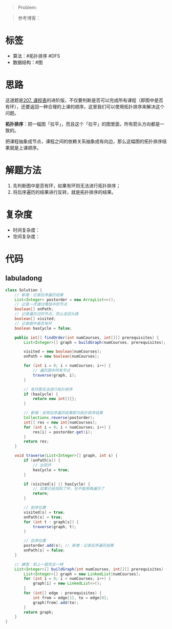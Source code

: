 <!--
 * @Auther: zth
 * @Date: 2024-03-04 10:51:47
 * @LastEditTime: 2024-03-11 19:47:14
 * @Description:
-->

> Problem: [](https://leetcode.cn/problems/)

> 参考博客：

# 标签

- 算法：#拓扑排序 #DFS
- 数据结构：#图

# 思路

这道题是[207. 课程表](207_课程表.md)的进阶版，不仅要判断是否可以完成所有课程（即图中是否有环），还要返回一种合理的上课的顺序。这里我们可以使用拓扑排序来解决这个问题。

**拓扑排序**：把一幅图「拉平」，而且这个「拉平」的图里面，所有箭头方向都是一致的。

把课程抽象成节点，课程之间的依赖关系抽象成有向边，那么这幅图的拓扑排序结果就是上课顺序。

# 解题方法

1. 先判断图中是否有环，如果有环则无法进行拓扑排序；
2. 将后序遍历的结果进行反转，就是拓扑排序的结果。

# 复杂度

- 时间复杂度：
- 空间复杂度：

# 代码

## labuladong

```Java
class Solution {
    // 新增：记录后序遍历结果
    List<Integer> postorder = new ArrayList<>();
    // 记录一次递归堆栈中的节点
    boolean[] onPath;
    // 记录遍历过的节点，防止走回头路
    boolean[] visited;
    // 记录图中是否有环
    boolean hasCycle = false;

    public int[] findOrder(int numCourses, int[][] prerequisites) {
        List<Integer>[] graph = buildGraph(numCourses, prerequisites);

        visited = new boolean[numCourses];
        onPath = new boolean[numCourses];

        for (int i = 0; i < numCourses; i++) {
            // 遍历图中所有节点
            traverse(graph, i);
        }

        // 有环图无法进行拓扑排序
        if (hasCycle) {
            return new int[]{};
        }

        // 新增：反转后序遍历结果即为拓扑排序结果
        Collections.reverse(postorder);
        int[] res = new int[numCourses];
        for (int i = 0; i < numCourses; i++) {
            res[i] = postorder.get(i);
        }
        return res;
    }

    void traverse(List<Integer>[] graph, int s) {
        if (onPath[s]) {
            // 出现环
            hasCycle = true;
        }

        if (visited[s] || hasCycle) {
            // 如果已经找到了环，也不能用再遍历了
            return;
        }

        // 前序位置
        visited[s] = true;
        onPath[s] = true;
        for (int t : graph[s]) {
            traverse(graph, t);
        }

        // 后序位置
        postorder.add(s); // 新增：记录后序遍历结果
        onPath[s] = false;
    }

    // 建图：和上一题完全一样
    List<Integer>[] buildGraph(int numCourses, int[][] prerequisites) {
        List<Integer>[] graph = new LinkedList[numCourses];
        for (int i = 0; i < numCourses; i++) {
            graph[i] = new LinkedList<>();
        }
        for (int[] edge : prerequisites) {
            int from = edge[1], to = edge[0];
            graph[from].add(to);
        }
        return graph;
    }
}
```
